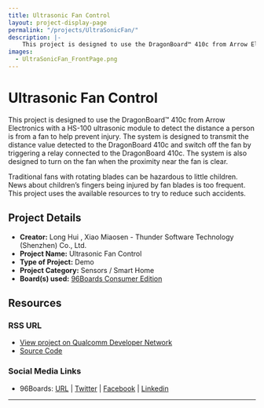 ```yaml
---
title: Ultrasonic Fan Control
layout: project-display-page
permalink: "/projects/UltraSonicFan/"
description: |-
    This project is designed to use the DragonBoard™ 410c from Arrow Electronics with a HS-100 ultrasonic module to detect the distance a person is from a fan to help prevent injury. The system is designed to transmit the distance value detected to the DragonBoard 410c and switch off the fan by triggering a relay connected to the DragonBoard 410c. The system is also designed to turn on the fan when the proximity near the fan is clear.
images:
  - UltraSonicFan_FrontPage.png
---
```

# Ultrasonic Fan Control

This project is designed to use the DragonBoard™ 410c from Arrow Electronics with a HS-100 ultrasonic module to detect the distance a person is from a fan to
help prevent injury. The system is designed to transmit the distance value detected to the DragonBoard 410c and switch off the fan by triggering a relay
connected to the DragonBoard 410c. The system is also designed to turn on the fan when the proximity near the fan is clear.

Traditional fans with rotating blades can be hazardous to little children. News about children’s fingers being injured by fan blades is too frequent. This
project uses the available resources to try to reduce such accidents.

## Project Details

- **Creator:** Long Hui , Xiao Miaosen - Thunder Software Technology (Shenzhen) Co., Ltd.
- **Project Name:** Ultrasonic Fan Control
- **Type of Project:** Demo
- **Project Category:** Sensors / Smart Home
- **Board(s) used:** [96Boards Consumer Edition](https://www.96boards.org/products/ce/)

## Resources

### RSS URL

- [View project on Qualcomm Developer Network](https://developer.qualcomm.com/project/ultrasonic-fan-control)
- [Source Code](http://pan.baidu.com/s/1pKGdoMn)

### Social Media Links

- 96Boards: [URL](https://www.96boards.org/) &#124; [Twitter](https://twitter.com/96boards) &#124; [Facebook](https://www.facebook.com/96Boards) &#124; [Linkedin](https://www.linkedin.com/showcase/6637095/)


***
